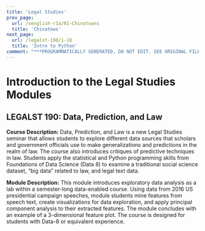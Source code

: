 ```yaml
---
title: 'Legal Studies'
prev_page:
  url: /xenglish-r1a/01-Chinatowns
  title: 'Chinatows'
next_page:
  url: /legalst-190/1-18
  title: 'Intro to Python'
comment: "***PROGRAMMATICALLY GENERATED, DO NOT EDIT. SEE ORIGINAL FILES IN /content***"
---
```

# Introduction to the Legal Studies Modules

## LEGALST 190: Data, Prediction, and Law

**Course Description:** Data, Prediction, and Law is a new Legal Studies seminar that allows students to explore different data sources that scholars and government officials use to make generalizations and predictions in the realm of law. The course also introduces critiques of predictive techniques in law. Students apply the statistical and Python programming skills from Foundations of Data Science (Data 8) to examine a traditional social science dataset, “big data” related to law, and legal text data.

**Module Description:** This module introduces exploratory data analysis as a lab within a semester-long data-enabled course. Using data from 2016 US presidential campaign speeches, module students mine features from speech text, create visualizations for data exploration, and apply principal component analysis to their extracted features. The module concludes with an example of a 3-dimensional feature plot. The course is designed for students with Data-8 or equivalent experience.